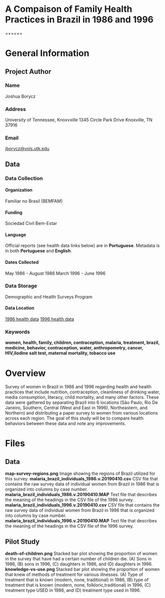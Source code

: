 # A Compaison of Family Health Practices in Brazil in 1986 and 1996
======
# General Information
## Project Author
### Name
Joshua Borycz
### Address
University of Tennessee, Knoxvxille
1345 Circle Park Drive
Knoxville, TN 37916
### Email
jborycz@vols.utk.edu

## Data
### Data Collection
#### Organization
Familiar no Brasil (BEMFAM)
#### Funding
Sociedad Civil Bem-Estar 
#### Language
Official reports (see health data links below) are in **Portuguese**. Metadata is in both **Portuguese** and **English**.
#### Dates Collected
May 1986 - August 1986
March 1996 - June 1996
### Data Storage
Demographic and Health Surveys Program
#### Data Location
[1986 health data](https://dhsprogram.com/what-we-do/survey/survey-display-2.cfm)
[1996 health data](https://dhsprogram.com/what-we-do/survey/survey-display-85.cfm)
### Keywords
**women, health, family, children, contraception, malaria, treatment, brazil, medicine, behavior, contraception, water, anthropometry, cancer, HIV,iIodine salt test, maternal mortality, tobacco use**

# Overview
Survey of women in Brazil in 1986 and 1996 regarding health and health practices that include nutrition, contraception, cleanliness of drinking water, media consumption, literacy, child mortality, and many other factors. These data were gathered by separating Brazil into 6 locations (São Paulo, Rio De Janeiro, Southern, Central (West and East in 1996), Northeastern, and Northern) and distributing a paper survey to women from various locations across each region. The goal of this study will be to compare health behaviors between these data and note any improvements.

# Files
## Data
**map-survey-regions.png**
Image showing the regions of Brazil utilized for this survey.
**malaria_brazil_individuals_1986.v.20190410.csv**
CSV file that contains the raw survey data of individual women from Brazil in 1986 that is organized into columns by case number. 
**malaria_brazil_individuals_1986.v.20190410.MAP**
Text file that describes the meaning of the headings in the CSV file of the 1986 survey.
**malaria_brazil_individuals_1996.v.20190410.csv**
CSV file that contains the raw survey data of individual women from Brazil in 1996 that is organized into columns by case number. 
**malaria_brazil_individuals_1996.v.20190410.MAP**
Text file that describes the meaning of the headings in the CSV file of the 1996 survey.
## Pilot Study
**death-of-children.png**
Stacked bar plot showing the proportion of women in the survey that have had a certain number of children die. (A) Sons in 1986, (B) sons in 1996, (C) daughters in 1986, and (D) daughters in 1996.
**knowledge-vs-use.png**
Stacked bar plot showing the proportion of women that knew of methods of treatment for various illnesses. (A) Type of treatment that is known (modern, none, traditional) in 1986, (B) type of treatment that is known (modern, none, folkloric,traditional) in 1996, (C) treatment type USED in 1986, and (D) treatment type used in 1996.

